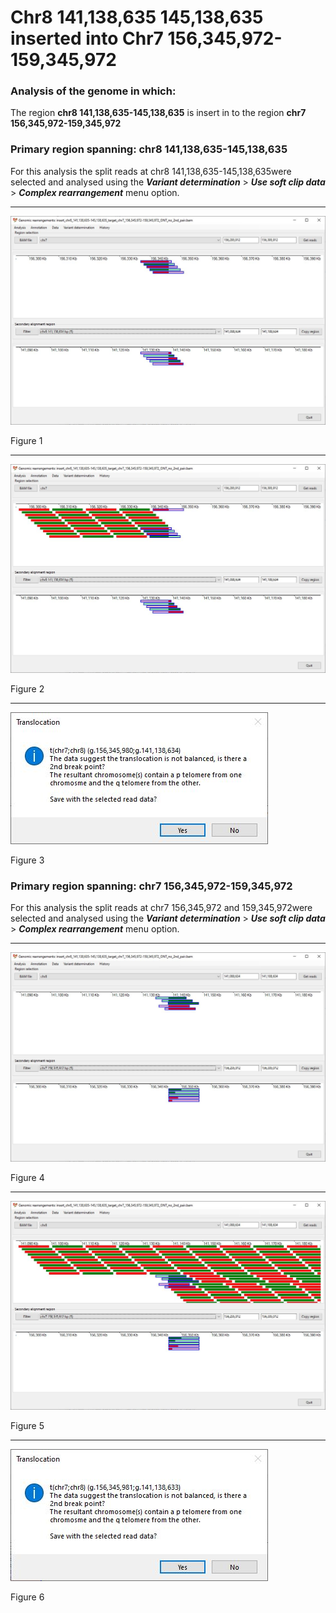 # Chr8 141,138,635 145,138,635  inserted into Chr7 156,345,972-159,345,972

### Analysis of the genome in which: 

The region **chr8 141,138,635-145,138,635** is insert in to the region **chr7 156,345,972-159,345,972**

### Primary region spanning: chr8 141,138,635-145,138,635 

For this analysis the split reads at chr8 141,138,635-145,138,635were selected and analysed using the ___Variant determination___ > ___Use soft clip data___ > ___Complex rearrangement___ menu option.<hr />

![image](images/insert_chr8_141,138,635-145,138,635_target_chr7_156,345,972-159,345,972_ONT_no_2nd_pair_1.jpg)

Figure 1

<hr />

![image](images/insert_chr8_141,138,635-145,138,635_target_chr7_156,345,972-159,345,972_ONT_no_2nd_pair_1_all.jpg)

Figure 2

<hr />

![image](images/insert_chr8_141,138,635-145,138,635_target_chr7_156,345,972-159,345,972_ONT_no_2nd_pair_1_results.jpg)

Figure 3

### Primary region spanning: chr7 156,345,972-159,345,972 

For this analysis the split reads at chr7 156,345,972 and 159,345,972were selected and analysed using the ___Variant determination___ > ___Use soft clip data___ > ___Complex rearrangement___ menu option.<hr />

![image](images/insert_chr8_141,138,635-145,138,635_target_chr7_156,345,972-159,345,972_ONT_no_2nd_pair_2.jpg)

Figure 4

<hr />

![image](images/insert_chr8_141,138,635-145,138,635_target_chr7_156,345,972-159,345,972_ONT_no_2nd_pair_2_all.jpg)

Figure 5

<hr />

![image](images/insert_chr8_141,138,635-145,138,635_target_chr7_156,345,972-159,345,972_ONT_no_2nd_pair_2_results.jpg)

Figure 6

